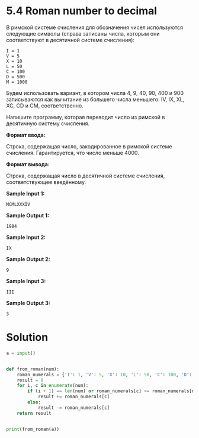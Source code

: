 # 5.4 Roman number to decimal
В римской системе счисления для обозначения чисел используются следующие символы (справа записаны числа, которым они соответствуют в десятичной системе счисления):
```
I = 1
V = 5
X = 10
L = 50
C = 100
D = 500
M = 1000
```
Будем использовать вариант, в котором числа 4, 9, 40, 90, 400 и 900 записываются как вычитание из большего числа меньшего: IV, IX, XL, XC, CD и CM, соответственно.

Напишите программу, которая переводит число из римской в десятичную систему счисления.

**Формат ввода:**

Строка, содержащая число, закодированное в римской системе счисления. Гарантируется, что число меньше 4000.

**Формат вывода:**

Строка, содержащая число в десятичной системе счисления, соответствующее введённому.

**Sample Input 1:**

`MCMLXXXIV`

**Sample Output 1:**

`1984`

**Sample Input 2:**

`IX`

**Sample Output 2:**

`9`

**Sample Input 3:**

`III`

**Sample Output 3:**

`3`

# Solution
```python
a = input()


def from_roman(num):
    roman_numerals = {'I': 1, 'V': 5, 'X': 10, 'L': 50, 'C': 100, 'D': 500, 'M': 1000}
    result = 0
    for i, c in enumerate(num):
        if (i + 1) == len(num) or roman_numerals[c] >= roman_numerals[num[i + 1]]:
            result += roman_numerals[c]
        else:
            result -= roman_numerals[c]
    return result


print(from_roman(a))
```